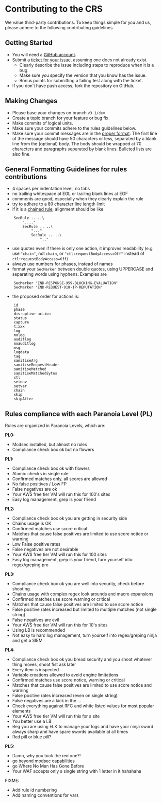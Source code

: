 # Contributing to the CRS

We value third-party contributions. To keep things simple for you and us,
please adhere to the following contributing guidelines.

## Getting Started

* You will need a [GitHub account](https://github.com/signup/free).
* Submit a [ticket for your issue](https://github.com/SpiderLabs/owasp-modsecurity-crs/issues), assuming one does not already exist.
  * Clearly describe the issue including steps to reproduce when it is a bug.
  * Make sure you specify the version that you know has the issue.
  * Bonus points for submitting a failing test along with the ticket.
* If you don't have push access, fork the repository on GitHub.

## Making Changes

* Please base your changes on branch ```v3.1/dev```
* Create a topic branch for your feature or bug fix.
* Make commits of logical units.
* Make sure your commits adhere to the rules guidelines below.
* Make sure your commit messages are in the [proper format](http://tbaggery.com/2008/04/19/a-note-about-git-commit-messages.html): The first line of the message should have 50 characters or less, separated by a blank line from the (optional) body. The body should be wrapped at 70 characters and paragraphs separated by blank lines. Bulleted lists are also fine.

## General Formatting Guidelines for rules contributions

 - 4 spaces per indentation level, no tabs
 - no trailing whitespace at EOL or trailing blank lines at EOF
 - comments are good, especially when they clearly explain the rule
 - try to adhere to a 80 character line length limit
 - if it is a [chained rule](https://github.com/SpiderLabs/ModSecurity/wiki/Reference-Manual#chain), alignment should be like
```
    SecRule .. ..\
        "...."
        SecRule .. ..\
            "..."
            SecRule .. ..\
                ".."
```
 - use quotes even if there is only one action, it improves readability (e.g use `"chain"`, not `chain`, or `"ctl:requestBodyAccess=Off"` instead of `ctl:requestBodyAccess=Off`)
 - always use numbers for phases, instead of names
 - format your `SecMarker` between double quotes, using UPPERCASE and separating words using hyphens. Examples are
```
    SecMarker "END-RESPONSE-959-BLOCKING-EVALUATION"
    SecMarker "END-REQUEST-910-IP-REPUTATION"
```
 - the proposed order for actions is:
```
    id
    phase
    disruptive-action
    status
    capture
    t:xxx
    log
    nolog
    auditlog
    noauditlog
    msg
    logdata
    tag
    sanitiseArg
    sanitiseRequestHeader
    sanitiseMatched
    sanitiseMatchedBytes
    ctl
    setenv
    setvar
    chain
    skip
    skipAfter
```

## Rules compliance with each Paranoia Level (PL)

Rules are organized in Paranoia Levels, which are:

**PL0:**

* Modsec installed, but almost no rules
* Compliance check box ok but no flowers

**PL1:**

* Compliance check box ok with flowers
* Atomic checks in single rule
* Confirmed matches only, all scores are allowed
* No false positives / Low FP
* False negatives are ok
* Your AWS free tier VM will run this for 100's sites
* Easy log management, grep is your friend

**PL2:**

* Compliance check box ok you are getting in security side
* Chains usage is OK
* Confirmed matches use score critical
* Matches that cause false positives are limited to use score notice or warning
* Low False positive rates
* False negatives are not desirable
* Your AWS free tier VM will run this for 100 sites
* Easy log management, grep is your friend, turn yourself into regex/greping pro

**PL3:**

* Compliance check box ok you are well into security, check before shooting
* Chains usage with complex regex look arounds and macro expansions
* Confirmed matches use score warning or critical
* Matches that cause false positives are limited to use score notice
* False positive rates increased but limited to multiple matches (not single string)
* False negatives are evil
* Your AWS free tier VM will run this for 10's sites
* Using LB is recommended
* Not easy to hard log management, turn yourself into regex/greping ninja and get a SIEM

**PL4:**

* Compliance check box ok you bread security and you shoot whatever thing moves, shoot fist ask later
* Every item is inspected
* Variable creations allowed to avoid engine limitations
* Confirmed matches use score notice, warning or critical
* Matches that cause false positives are limited to use score notice and warning
* False positive rates increased (even on single string)
* False negatives are a kick in the ...
* Check everything against RFC and white listed values for most popular elements
* Your AWS free tier VM will run this for a site
* You better use a LB
* Beg you are using ELK to manage your logs and have your ninja sword always sharp and have spare swords available at all times
* Red pill or blue pill?

**PL5:**

* Damn, why you took the red one?!
* go beyond modsec capabilities
* go Where No Man Has Gone Before
* Your WAF accepts only a single string with 1 letter in it hahahaha

FIXME:

- Add rule id numbering
- Add naming conventions for vars

